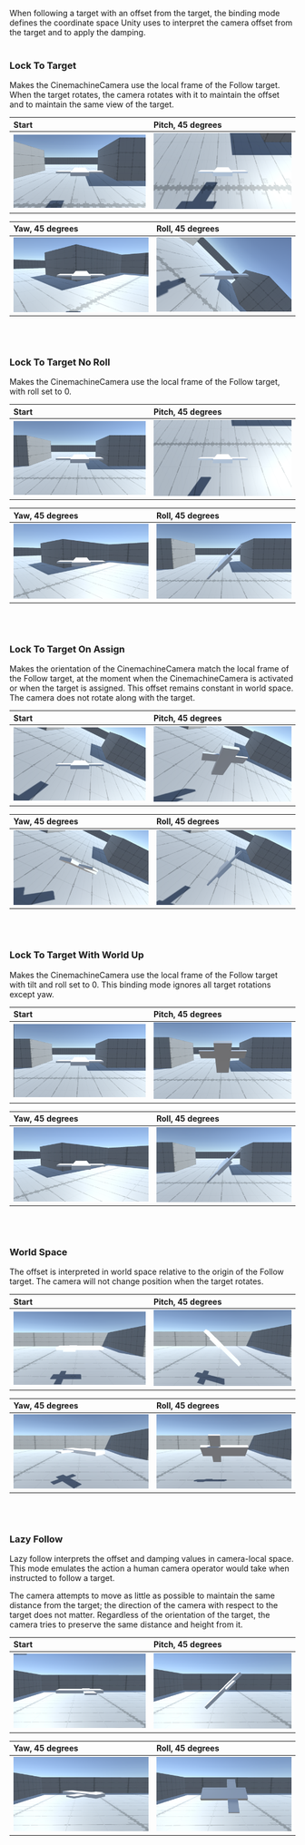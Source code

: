 When following a target with an offset from the target, the binding mode defines the coordinate space Unity uses to interpret the camera offset from the target and to apply the damping.
</br></br>

### Lock To Target

Makes the CinemachineCamera use the local frame of the Follow target. When the target rotates, the camera rotates with it to maintain the offset and to maintain the same view of the target.

| Start | Pitch, 45 degrees |
| :--- | :--- |
| ![Camera locked to the target, at start.](../images/cm-binding-mode-lock-target-start.png) | ![Effect on the camera when you apply a 45 degree downward pitch on the target.](../images/cm-binding-mode-lock-target-pitch45.png) |

| Yaw, 45 degrees | Roll, 45 degrees |
| :--- | :--- |
| ![Effect on the camera when you yaw 45 degree to the right on the target.](../images/cm-binding-mode-lock-target-yaw45.png) | ![Effect on the camera when you apply a 45 degree roll to the left on the target.](../images/cm-binding-mode-lock-target-roll45.png) |


</br></br>
### Lock To Target No Roll

Makes the CinemachineCamera use the local frame of the Follow target, with roll set to 0.

| Start | Pitch, 45 degrees |
| :--- | :--- |
| ![Camera locked to the target with no roll, at start.](../images/cm-binding-mode-lock-target-no-roll-start.png) | ![Effect on the camera when you apply a 45 degree downward pitch on the target.](../images/cm-binding-mode-lock-target-no-roll-pitch45.png) |

| Yaw, 45 degrees | Roll, 45 degrees |
| :--- | :--- |
| ![Effect on the camera when you yaw 45 degree to the right on the target.](../images/cm-binding-mode-lock-target-no-roll-yaw45.png) | ![Effect on the camera when you apply a 45 degree roll to the left on the target.](../images/cm-binding-mode-lock-target-no-roll-roll45.png) |


</br></br>
### Lock To Target On Assign

Makes the orientation of the CinemachineCamera match the local frame of the Follow target, at the moment when the CinemachineCamera is activated or when the target is assigned. This offset remains constant in world space. The camera does not rotate along with the target.

| Start | Pitch, 45 degrees |
| :--- | :--- |
| ![Camera locked to the target on assign, at start.](../images/cm-binding-mode-lock-target-on-assign-start.png) | ![Effect on the camera when you apply a 45 degree downward pitch on the target.](../images/cm-binding-mode-lock-target-on-assign-pitch45.png) |

| Yaw, 45 degrees | Roll, 45 degrees |
| :--- | :--- |
| ![Effect on the camera when you yaw 45 degree to the right on the target.](../images/cm-binding-mode-lock-target-on-assign-yaw45.png) | ![Effect on the camera when you apply a 45 degree roll to the left on the target.](../images/cm-binding-mode-lock-target-on-assign-roll45.png) |


</br></br>
### Lock To Target With World Up

Makes the CinemachineCamera use the local frame of the Follow target with tilt and roll set to 0. This binding mode ignores all target rotations except yaw.

| Start | Pitch, 45 degrees |
| :--- | :--- |
| ![Camera locked to the target with world up, at start.](../images/cm-binding-mode-lock-target-world-up-start.png) | ![Effect on the camera when you apply a 45 degree downward pitch on the target.](../images/cm-binding-mode-lock-target-world-up-pitch45.png) |

| Yaw, 45 degrees | Roll, 45 degrees |
| :--- | :--- |
| ![Effect on the camera when you yaw 45 degree to the right on the target.](../images/cm-binding-mode-lock-target-world-up-yaw45.png) | ![Effect on the camera when you apply a 45 degree roll to the left on the target.](../images/cm-binding-mode-lock-target-world-up-roll45.png) |


</br></br>
### World Space

The offset is interpreted in world space relative to the origin of the Follow target. The camera will not change position when the target rotates.

| Start | Pitch, 45 degrees |
| :--- | :--- |
| ![Camera set to follow the target in world space, at start.](../images/cm-binding-mode-world-space-start.png) | ![Effect on the camera when you apply a 45 degree downward pitch on the target.](../images/cm-binding-mode-world-space-pitch45.png) |

| Yaw, 45 degrees | Roll, 45 degrees |
| :--- | :--- |
| ![Effect on the camera when you yaw 45 degree to the right on the target.](../images/cm-binding-mode-world-space-yaw45.png) | ![Effect on the camera when you apply a 45 degree roll to the left on the target.](../images/cm-binding-mode-world-space-roll45.png) |


</br></br>
### Lazy Follow

Lazy follow interprets the offset and damping values in camera-local space. This mode emulates the action a human camera operator would take when instructed to follow a target.

The camera attempts to move as little as possible to maintain the same distance from the target; the direction of the camera with respect to the target does not matter. Regardless of the orientation of the target, the camera tries to preserve the same distance and height from it.

| Start | Pitch, 45 degrees |
| :--- | :--- |
| ![Camera set to follow the target in lazy follow mode, at start.](../images/cm-binding-mode-simple-follow-world-up-start.png) | ![Effect on the camera when you apply a 45 degree downward pitch on the target.](../images/cm-binding-mode-simple-follow-world-up-pitch45.png) |

| Yaw, 45 degrees | Roll, 45 degrees |
| :--- | :--- |
| ![Effect on the camera when you yaw 45 degree to the right on the target.](../images/cm-binding-mode-simple-follow-world-up-yaw45.png) | ![Effect on the camera when you apply a 45 degree roll to the left on the target.](../images/cm-binding-mode-simple-follow-world-up-roll45.png) |
